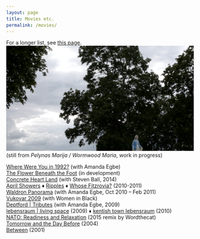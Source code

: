 ```yaml
---
layout: page
title: Movies etc.
permalink: /movies/
---
```


For a longer list, see [this page](https://rosedetivoli.github.io/all_works/). 
![](/images/screenshot.png)
(still from _Pelynas Marija / Wormwood Maria_, work in progress)
  
  
[Where Were You in 1992?](http://1992.maydayrooms.org) (with Amanda Egbe)  
[The Flower Beneath the Foot](http://www.the-flower-beneath-the-foot.com) (in development)  
[Concrete Heart Land](http://concreteheartland.info) (with Steven Ball, 2014)  
[April Showers](https://rosedetivoli.github.io/april_showers/) ♦ [Ripples](https://rosedetivoli.github.io/april_showers/) ♦ [Whose Fitzrovia?](https://rosedetivoli.github.io/april_showers/) (2010-2011)  
[Waldron Panorama](https://rosedetivoli.github.io/waldron/) (with Amanda  Egbe, Oct 2010 – Feb 2011)  
[Vukovar 2009](https://rosedetivoli.github.io/vukovar/) (with Women in  Black)  
[Deptford | Tributes](http://deptfordtributes.co.uk) (with Amanda  Egbe, 2009)  
[lebensraum | living space](https://rosedetivoli.github.io/lebensraum/) (2009) ♦ [kentish town lebensraum](https://rosedetivoli.github.io/ktlebensraum/) (2010)  
[NATO: Readiness and Relaxation](https://rosedetivoli.github.io/nato/) (2015 remix by Wordthecat)  
[Tomorrow and the Day Before](https://rosedetivoli.github.io/tadb/) (2004)  
[Between](https://rosedetivoli.github.io/between/) (2001)  
  
